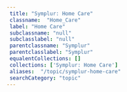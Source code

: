 ```yaml
--- 
 title: "Symplur: Home Care" 
 classname:  "Home_Care" 
 label: "Home Care" 
 subclassname: "null" 
 subclasslabel: "null" 
 parentclassname: "Symplur" 
 parentclasslabel: "Symplur" 
 equalentCollections: [] 
 collections: ['Symplur: Home Care']
 aliases:  "/topic/symplur-home-care"  
 searchCategory: "topic" 
---
```

